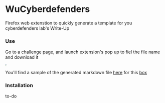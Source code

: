 # WuCyberdefenders
Firefox web extenstion to quickly generate a template for you cyberdefenders lab's Write-Up

### Use

Go to a challenge page, and launch extension's pop up to fiel the file name and download it

<img src="/home/mallon/Pictures/demo.png" style="zoom:23%;" />

You'll find a sample of the generated markdown file [here]() for this [box](https://cyberdefenders.org/blueteam-ctf-challenges/92)

### Installation

to-do
